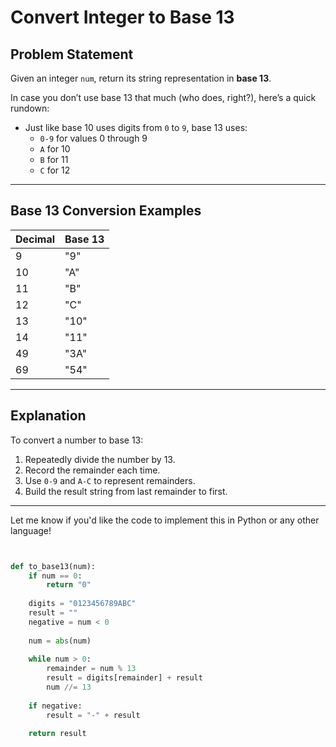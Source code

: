 # Convert Integer to Base 13

## Problem Statement

Given an integer `num`, return its string representation in **base 13**.

In case you don’t use base 13 that much (who does, right?), here’s a quick rundown:

- Just like base 10 uses digits from `0` to `9`, base 13 uses:
  - `0-9` for values 0 through 9
  - `A` for 10
  - `B` for 11
  - `C` for 12

---

## Base 13 Conversion Examples

| Decimal | Base 13 |
|---------|---------|
| 9       | "9"     |
| 10      | "A"     |
| 11      | "B"     |
| 12      | "C"     |
| 13      | "10"    |
| 14      | "11"    |
| 49      | "3A"    | <!-- 3 * 13 + 10 = 49 -->
| 69      | "54"    | <!-- 5 * 13 + 4 = 69 -->

---

## Explanation

To convert a number to base 13:

1. Repeatedly divide the number by 13.
2. Record the remainder each time.
3. Use `0-9` and `A-C` to represent remainders.
4. Build the result string from last remainder to first.

---

Let me know if you'd like the code to implement this in Python or any other language!


``` python


def to_base13(num):
    if num == 0:
        return "0"
    
    digits = "0123456789ABC"
    result = ""
    negative = num < 0
    
    num = abs(num)
    
    while num > 0:
        remainder = num % 13
        result = digits[remainder] + result
        num //= 13
    
    if negative:
        result = "-" + result
    
    return result

